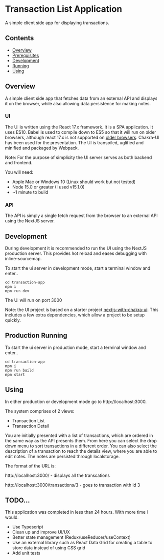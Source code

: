 # Transaction List Application

A simple client side app for displaying transactions.

## Contents

- [Overview](#Overview)
- [Prerequisites](#prerequsitess)
- [Development](#Development) 
- [Running](#Development)
- [Using](#Using)

## Overview

A simple client side app that fetches data from an external API and displays it on the browser, while also allowing data persistence for making notes. 

### UI

The UI is written using the React 17.x framework.  It is a SPA application.  It uses ES10.  Babel is used to compile down to ES5 so that it will run on older browsers, although react 17.x is not supported on [older browsers](https://create-react-app.dev/docs/supported-browsers-features/).  Chakra-UI has been used for the presentation.  The UI is transpiled, uglified and minified and packaged by Webpack.

Note: For the purpose of simplicity the UI server serves as both backend and frontend.

You will need:

- Apple Mac or Windows 10 (Linux should work but not tested)
- Node 15.0 or greater (I used v15.1.0)
- ~1 minute to build 

### API

The API is simply a single fetch request from the browser to an external API using the NextJS server.

## Development

During development it is recommended to run the UI using the NextJS production server.  This provides hot reload and eases debugging with inline-sourcemap.

To start the ui server in development mode, start a terminal window and enter..

```
cd transaction-app     
npm i
npm run dev
```

The UI will run on port 3000

Note: the UI project is based on a starter project [nextjs-with-chakra-ui](https://github.com/chakra-ui/chakra-ui).  This includes a few extra dependencies, which allow a project to be setup quickly. 

## Production Running

To start the ui server in production mode, start a terminal window and enter..

```
cd transaction-app
npm i
npm run build
npm start
```

## Using

In either production or development mode go to http://localhost:3000.

The system comprises of 2 views:

- Transaction List 
- Transaction Detail

You are initially presented with a list of transactions, which are ordered in the same way as the API presents them.  From here you can select the drop down menu to sort transactions in a different order. You can also select the description of a transaction to reach the details view, where you are able to edit notes. The notes are persisted through localstorage.

The format of the URL is:

http://localhost:3000/ - displays all the transcations

http://localhost:3000/transactions/3 - goes to transaction with id 3



## TODO...

This application was completed in less than 24 hours. With more time I would:

- Use Typescript
- Clean up and improve UI/UX
- Better state management (Redux/useReducer/useContext)
- Use an external library such as React Data Grid for creating a table to store data instead of using CSS grid
- Add unit tests

